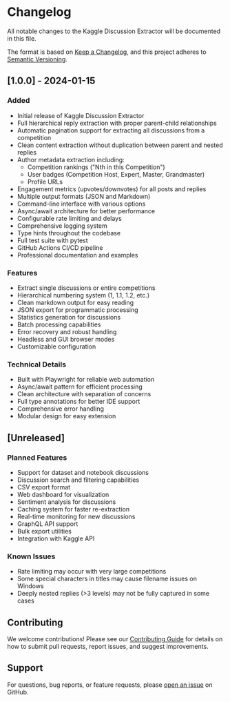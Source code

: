 # Changelog

All notable changes to the Kaggle Discussion Extractor will be documented in this file.

The format is based on [Keep a Changelog](https://keepachangelog.com/en/1.0.0/),
and this project adheres to [Semantic Versioning](https://semver.org/spec/v2.0.0.html).

## [1.0.0] - 2024-01-15

### Added
- Initial release of Kaggle Discussion Extractor
- Full hierarchical reply extraction with proper parent-child relationships
- Automatic pagination support for extracting all discussions from a competition
- Clean content extraction without duplication between parent and nested replies
- Author metadata extraction including:
  - Competition rankings ("Nth in this Competition")
  - User badges (Competition Host, Expert, Master, Grandmaster)
  - Profile URLs
- Engagement metrics (upvotes/downvotes) for all posts and replies
- Multiple output formats (JSON and Markdown)
- Command-line interface with various options
- Async/await architecture for better performance
- Configurable rate limiting and delays
- Comprehensive logging system
- Type hints throughout the codebase
- Full test suite with pytest
- GitHub Actions CI/CD pipeline
- Professional documentation and examples

### Features
- Extract single discussions or entire competitions
- Hierarchical numbering system (1, 1.1, 1.2, etc.)
- Clean markdown output for easy reading
- JSON export for programmatic processing
- Statistics generation for discussions
- Batch processing capabilities
- Error recovery and robust handling
- Headless and GUI browser modes
- Customizable configuration

### Technical Details
- Built with Playwright for reliable web automation
- Async/await pattern for efficient processing
- Clean architecture with separation of concerns
- Full type annotations for better IDE support
- Comprehensive error handling
- Modular design for easy extension

## [Unreleased]

### Planned Features
- Support for dataset and notebook discussions
- Discussion search and filtering capabilities
- CSV export format
- Web dashboard for visualization
- Sentiment analysis for discussions
- Caching system for faster re-extraction
- Real-time monitoring for new discussions
- GraphQL API support
- Bulk export utilities
- Integration with Kaggle API

### Known Issues
- Rate limiting may occur with very large competitions
- Some special characters in titles may cause filename issues on Windows
- Deeply nested replies (>3 levels) may not be fully captured in some cases

## Contributing

We welcome contributions! Please see our [Contributing Guide](CONTRIBUTING.md) for details on how to submit pull requests, report issues, and suggest improvements.

## Support

For questions, bug reports, or feature requests, please [open an issue](https://github.com/yourusername/kaggle-discussion-extractor/issues) on GitHub.